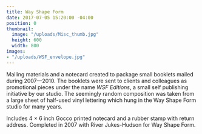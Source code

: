 ```yaml
---
title: Way Shape Form
date: 2017-07-05 15:20:00 -04:00
position: 0
thumbnail:
  image: "/uploads/Misc_thumb.jpg"
  height: 600
  width: 800
images:
- "/uploads/WSF_envelope.jpg"
---
```


Mailing materials and a notecard created to package small booklets mailed during 2007—2010. The booklets were sent to clients and colleagues as promotional pieces under the name *WSF Editions*, a small self publishing initiative by our studio. The seemingly random composition was taken from a large sheet of half-used vinyl lettering which hung in the Way Shape Form studio for many years.

Includes 4 × 6 inch Gocco printed notecard and a rubber stamp with return address. Completed in 2007 with River Jukes-Hudson for Way Shape Form.